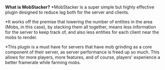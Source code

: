 **What is MobStacker?**
*MobStacker is a super simple but highly effective plugin designed to reduce lag both for the server and clients.

*It works off the premise that lowering the number of entities in the area (Mobs, in this case), by stacking them all together, means less information for the server to keep track of, and also less entities for each client near the mobs to render.

*This plugin is a must have for servers that have mob grinding as a core component of their server, as server performance is freed up so much. This allows for more players, more features, and of course, players' experience a better framerate while farming mobs.
